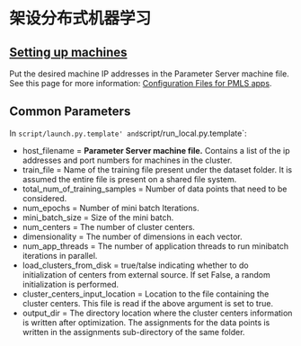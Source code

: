 # 架设分布式机器学习

## [Setting up machines](https://pmls.readthedocs.io/en/latest/k-means.html)

Put the desired machine IP addresses in the Parameter Server machine file. See this page for more information: [Configuration Files for PMLS apps](https://pmls.readthedocs.io/en/latest/configuration.html).

## Common Parameters

In `script/launch.py.template' and`script/run_local.py.template`:

- host_filename = **Parameter Server machine file.** Contains a list of the ip addresses and port numbers for machines in the cluster.
- train_file = Name of the training file present under the dataset folder. It is assumed the entire file is present on a shared file system.
- total_num_of_training_samples = Number of data points that need to be considered.
- num_epochs = Number of mini batch Iterations.
- mini_batch_size = Size of the mini batch.
- num_centers = The number of cluster centers.
- dimensionality = The number of dimensions in each vector.
- num_app_threads = The number of application threads to run minibatch iterations in parallel.
- load_clusters_from_disk = true/talse indicating whether to do initialization of centers from external source. If set False, a random initialization is performed.
- cluster_centers_input_location = Location to the file containing the cluster centers. This file is read if the above argument is set to true.
- output_dir = The directory location where the cluster centers information is written after optimization. The assignments for the data points is written in the assignments sub-directory of the same folder.